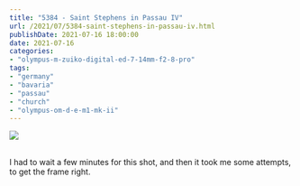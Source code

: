 ```yaml
---
title: "5384 - Saint Stephens in Passau IV"
url: /2021/07/5384-saint-stephens-in-passau-iv.html
publishDate: 2021-07-16 18:00:00
date: 2021-07-16
categories:
- "olympus-m-zuiko-digital-ed-7-14mm-f2-8-pro"
tags:
- "germany"
- "bavaria"
- "passau"
- "church"
- "olympus-om-d-e-m1-mk-ii"
---
```

<div class="container">
<div class="center"><a target="_blank" href="https://d25zfm9zpd7gm5.cloudfront.net/1200x1200/2019/20190620_152015_lr.jpg"><img class="webfeedsFeaturedVisual" src="https://d25zfm9zpd7gm5.cloudfront.net/0600x0600/2019/20190620_152015_lr.jpg" /></a></div>
</div>
<br />

I had to wait a few minutes for this shot, and then it took
me some attempts, to get the frame right.
